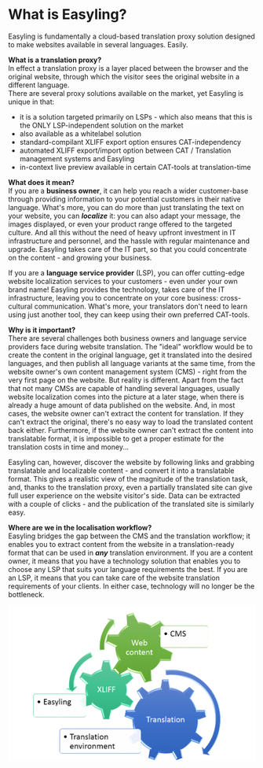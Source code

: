 # What is Easyling?

Easyling is fundamentally a cloud-based translation proxy solution designed to make websites available in several languages. Easily.

**What is a translation proxy?**<br>
In effect a translation proxy is a layer placed between the browser and the original website, through which the visitor sees the original website in a different language.<br>
There are several proxy solutions available on the market, yet Easyling is unique in that:
- it is a solution targeted primarily on LSPs - which also means that this is the ONLY LSP-independent solution on the market
- also available as a whitelabel solution
- standard-compilant XLIFF export option ensures CAT-independency
- automated XLIFF export/import option between CAT / Translation management systems and Easyling
- in-context live preview available in certain CAT-tools at translation-time

**What does it mean?**<br>
If you are a **business owner**, it can help you reach a wider customer-base through providing information to your potential customers in their native language. What's more, you can do more than just translating the text on your website, you can ***localize*** it: you can also adapt your message, the images displayed, or even your product range offered to the targeted culture. And all this without the need of heavy upfront investment in IT infrastructure and personnel, and the hassle with regular maintenance and upgrade. Easyling takes care of the IT part, so that you could concentrate on the content - and growing your business.  

If you are a **language service provider** (LSP), you can offer cutting-edge website localization services to your customers - even under your own brand name! Easyling provides the technology, takes care of the IT infrastructure, leaving you to concentrate on your core business: cross-cultural communication. What's more, your translators don't need to learn using just another tool, they can keep using their own preferred CAT-tools.

**Why is it important?**<br>
There are several challenges both business owners and language service providers face during website translation. The "ideal" workflow would be to create the  content in the original language, get it translated into the desired languages, and then publish all language variants at the same time, from the website owner's own content management system (CMS) - right from the very first page on the website. But reality is different. Apart from the fact that not many CMSs are capable of handling several languages, usually website localization comes into the picture at a later stage, when there is already a huge amount of data published on the website. And, in most cases, the website owner can't extract the content for translation. If they can't extract the original, there's no easy way to load the translated content back either. Furthermore, if the website owner can't extract the content into translatable format, it is impossible to get a proper estimate for the translation costs in time and money...

Easyling can, however, discover the website by following links and grabbing translatable and localizable content - and convert it into a translatable format. This gives a realistic view of the magnitude of the translation task, and, thanks to the translation proxy, even a partially translated site can give full user experience on the website visitor's side.
Data can be extracted with a couple of clicks - and the publication of the translated site is similarly easy.

**Where are we in the localisation workflow?**<br>
Easyling bridges the gap between the CMS and the translation workflow; it enables you to extract content from the website in a translation-ready format that can be used  in ***any*** translation environment. 
If you are a content owner, it means that you have a technology solution that enables you to choose any LSP that suits your language requirements the best.
If you are an LSP, it means that you can take care of the website translation requirements of your clients.
In either case, technology will no longer be the bottleneck.

![Workflow](/img/Easyling-workflow.png)  




